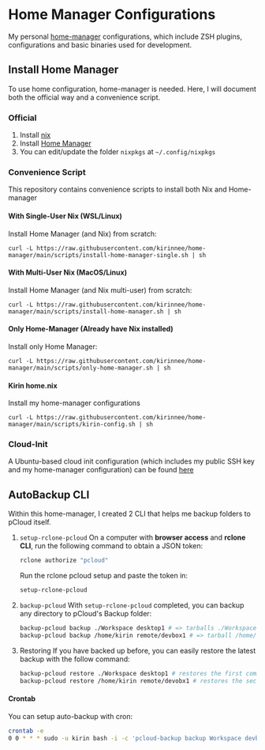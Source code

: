 # Home Manager Configurations

My personal [home-manager](https://github.com/nix-community/home-manager) configurations, which include ZSH plugins, configurations and basic binaries used for development.

## Install Home Manager

To use home configuration, home-manager is needed. Here, I will document both the official way and a convenience script.

### Official

1. Install [nix](https://github.com/NixOS/nix#installation)
2. Install [Home Manager](https://nix-community.github.io/home-manager/index.html#sec-install-standalone)
3. You can edit/update the folder `nixpkgs` at `~/.config/nixpkgs`

### Convenience Script

This repository contains convenience scripts to install both Nix and Home-manager

#### With Single-User Nix (WSL/Linux)

Install Home Manager (and Nix) from scratch:

```
curl -L https://raw.githubusercontent.com/kirinnee/home-manager/main/scripts/install-home-manager-single.sh | sh
```

#### With Multi-User Nix (MacOS/Linux)

Install Home Manager (and Nix multi-user) from scratch:

```
curl -L https://raw.githubusercontent.com/kirinnee/home-manager/main/scripts/install-home-manager.sh | sh
```

#### Only Home-Manager (Already have Nix installed)

Install only Home Manager:

```
curl -L https://raw.githubusercontent.com/kirinnee/home-manager/main/scripts/only-home-manager.sh | sh
```

#### Kirin home.nix

Install my home-manager configurations

```
curl -L https://raw.githubusercontent.com/kirinnee/home-manager/main/scripts/kirin-config.sh | sh
```

### Cloud-Init

A Ubuntu-based cloud init configuration (which includes my public SSH key and my home-manager configuration) can be found [here](./cloud-init.yaml)

## AutoBackup CLI

Within this home-manager, I created 2 CLI that helps me backup folders to pCloud itself.

1. `setup-rclone-pcloud`
   On a computer with **browser access** and **rclone CLI**, run the following command to obtain a JSON token:

   ```bash
   rclone authorize "pcloud"
   ```

   Run the rclone pcloud setup and paste the token in:

   ```bash
   setup-rclone-pcloud
   ```

2. `backup-pcloud`
   With `setup-rclone-pcloud` completed, you can backup any directory to pCloud's Backup folder:

   ```bash
   backup-pcloud backup ./Workspace desktop1 # => tarballs ./Workspace and send to pClouds's Backup/desktop1 folder
   backup-pcloud backup /home/kirin remote/devbox1 # => tarball /home/kirin and send to pCloud's Backup/remote/devbox1 folder
   ```

3. Restoring
   If you have backed up before, you can easily restore the latest backup with the follow command:
   ```bash
   backup-pcloud restore ./Workspace desktop1 # restores the first commnad previously
   backup-pcloud restore /home/kirin remote/devobx1 # restores the second command previously
   ```

#### Crontab

You can setup auto-backup with cron:

```bash
crontab -e
0 0 * * * sudo -u kirin bash -i -c 'pcloud-backup backup Workspace devbox'
```
